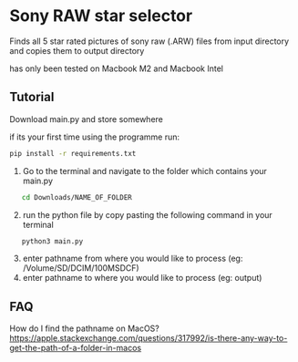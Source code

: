 # Sony RAW star selector

Finds all 5 star rated pictures of sony raw (.ARW) files from input directory and copies them to output directory

has only been tested on Macbook M2 and Macbook Intel

## Tutorial

Download main.py and store somewhere

if its your first time using the programme run:

```bash
pip install -r requirements.txt
```

1. Go to the terminal and navigate to the folder which contains your main.py

```bash
   cd Downloads/NAME_OF_FOLDER
```

2. run the python file by copy pasting the following command in your terminal

```bash
   python3 main.py
```

3. enter pathname from where you would like to process (eg: /Volume/SD/DCIM/100MSDCF)
4. enter pathname to where you would like to process (eg: output)

## FAQ

How do I find the pathname on MacOS?
https://apple.stackexchange.com/questions/317992/is-there-any-way-to-get-the-path-of-a-folder-in-macos
